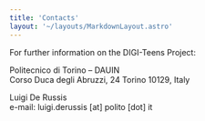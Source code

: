 ```yaml
---
title: 'Contacts'
layout: '~/layouts/MarkdownLayout.astro'
---
```


For further information on the DIGI-Teens Project:

Politecnico di Torino – DAUIN<br>
Corso Duca degli Abruzzi, 24 Torino 10129, Italy

Luigi De Russis<br>
e-mail: luigi.derussis [at] polito [dot] it
